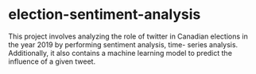 # election-sentiment-analysis
This project involves analyzing the role of twitter in Canadian elections in the year 2019 by performing sentiment analysis, time- series analysis. Additionally, it also contains a machine learning model to predict the influence of a given tweet.
